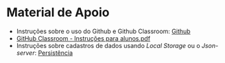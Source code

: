 # Material de Apoio


- Instruções sobre o uso do Github e Github Classroom: [Github](github.md)
- [GitHub Classroom - Instruções para alunos.pdf](https://github.com/ICEI-PUC-Minas-PMV-SI/WebApplicationProject-Template/blob/main/help/GitHub%20Classroom%20-%20Instru%C3%A7%C3%B5es%20para%20alunos.pdf)
- Instruções sobre cadastros de dados usando *Local Storage* ou o *Json-server*: [Persistência](persistencia.md)

